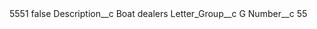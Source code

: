 <?xml version="1.0" encoding="UTF-8"?>
<CustomMetadata xmlns="http://soap.sforce.com/2006/04/metadata" xmlns:xsi="http://www.w3.org/2001/XMLSchema-instance" xmlns:xsd="http://www.w3.org/2001/XMLSchema">
    <label>5551</label>
    <protected>false</protected>
    <values>
        <field>Description__c</field>
        <value xsi:type="xsd:string">Boat dealers</value>
    </values>
    <values>
        <field>Letter_Group__c</field>
        <value xsi:type="xsd:string">G</value>
    </values>
    <values>
        <field>Number__c</field>
        <value xsi:type="xsd:string">55</value>
    </values>
</CustomMetadata>

